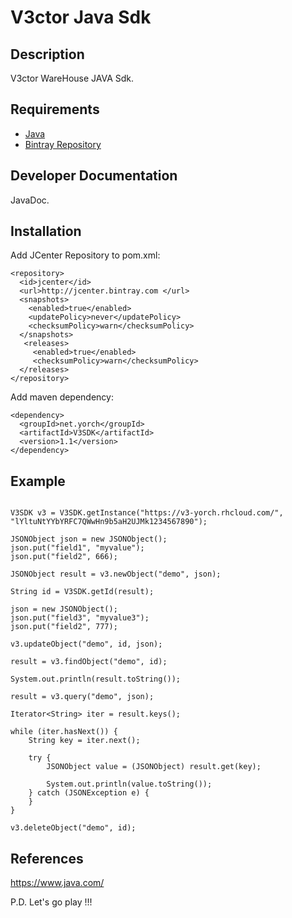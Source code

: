 # V3ctor Java Sdk #

## Description ##
V3ctor WareHouse JAVA Sdk.

## Requirements ##
* [Java](https://www.java.com/es/download/)
* [Bintray Repository](https://bintray.com/yorch81/maven/V3SDK)

## Developer Documentation ##
JavaDoc.

## Installation ##
Add JCenter Repository to pom.xml:

~~~
<repository>
  <id>jcenter</id>
  <url>http://jcenter.bintray.com </url>
  <snapshots>
    <enabled>true</enabled>
    <updatePolicy>never</updatePolicy>
    <checksumPolicy>warn</checksumPolicy>
  </snapshots>
   <releases>
     <enabled>true</enabled>
     <checksumPolicy>warn</checksumPolicy>
  </releases>
</repository>
~~~

Add maven dependency:

~~~
<dependency>
  <groupId>net.yorch</groupId>
  <artifactId>V3SDK</artifactId>
  <version>1.1</version>
</dependency>
~~~

## Example ##
~~~

V3SDK v3 = V3SDK.getInstance("https://v3-yorch.rhcloud.com/", "lYltuNtYYbYRFC7QWwHn9b5aH2UJMk1234567890");
                
JSONObject json = new JSONObject();
json.put("field1", "myvalue");
json.put("field2", 666);

JSONObject result = v3.newObject("demo", json);

String id = V3SDK.getId(result);

json = new JSONObject();
json.put("field3", "myvalue3");
json.put("field2", 777);

v3.updateObject("demo", id, json);

result = v3.findObject("demo", id);

System.out.println(result.toString());

result = v3.query("demo", json);

Iterator<String> iter = result.keys();

while (iter.hasNext()) {
    String key = iter.next();
    
    try {
        JSONObject value = (JSONObject) result.get(key);
        
        System.out.println(value.toString());
    } catch (JSONException e) {
    }
}

v3.deleteObject("demo", id);

~~~

## References ##
https://www.java.com/

P.D. Let's go play !!!








